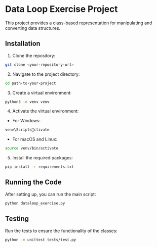 
# Data Loop Exercise Project

This project provides a class-based representation for manipulating and converting data structures.

## Installation

1. Clone the repository:
```bash
git clone <your-repository-url>
```

2. Navigate to the project directory:
```bash
cd path-to-your-project
```

3. Create a virtual environment:
```bash
python3 -m venv venv
```

4. Activate the virtual environment:
- For Windows:
```bash
venv\Scriptsctivate
```
- For macOS and Linux:
```bash
source venv/bin/activate
```

5. Install the required packages:
```bash
pip install -r requirements.txt
```

## Running the Code

After setting up, you can run the main script:
```bash
python dataloop_exercise.py
```

## Testing

Run the tests to ensure the functionality of the classes:
```bash
python -m unittest tests/test.py
```

